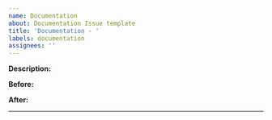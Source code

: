 ```yaml
---
name: Documentation
about: Documentation Issue template
title: 'Documentation - '
labels: documentation
assignees: ''
---
```


**Description:**
<!-- Why is this change necessary? -->

**Before:**

**After:**

---

<!-- Add additional labels (design, dev, compliance, BUG, etc) and size before submitting. -->